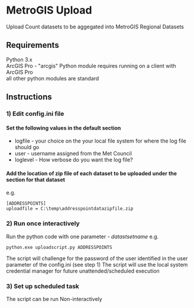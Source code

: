# MetroGIS Upload
Upload Count datasets to be aggegated into MetroGIS Regional Datasets

## Requirements
Python 3.x\
ArcGIS Pro - "arcgis" Python module requires running on a client with ArcGIS Pro\
all other python modules are standard

## Instructions
### 1) Edit config.ini file
#### Set the following values in the default section
* logfile - your choice on the your local file system for where the log file should go
* user - username assigned from the Met Council
* loglevel - How verbose do you want the log file?

#### Add the location of zip file of each dataset to be uploaded under the section for that dataset
e.g.
~~~
[ADDRESSPOINTS]
uploadfile = C:\temp\addresspointdatazipfile.zip
~~~
### 2) Run once interactively
Run the python code with one parameter - *datastsetname*
e.g.
~~~
python.exe uploadscript.py ADDRESSPOINTS
~~~

The script will challenge for the password of the user identified in the user parameter of the config.ini (see step 1)
The script will use the local system credential manager for future unattended/scheduled execution

### 3) Set up scheduled task
The script can be run Non-interactively

